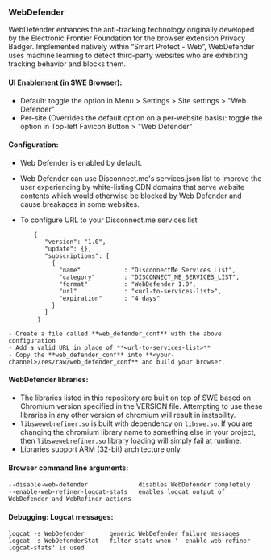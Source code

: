 ### WebDefender
WebDefender enhances the anti-tracking technology originally developed by the Electronic Frontier Foundation for the browser extension Privacy Badger. Implemented natively within “Smart Protect - Web”, WebDefender uses machine learning to detect third-party websites who are exhibiting tracking behavior and blocks them.

#### UI Enablement (in SWE Browser):
 * Default: toggle the option in Menu > Settings > Site settings > "Web Defender"
 * Per-site (Overrides the default option on a per-website basis): toggle the option in Top-left Favicon Button > "Web Defender"

#### Configuration:
 - Web Defender is enabled by default.
 - Web Defender can use Disconnect.me's services.json list to improve the user experiencing by white-listing CDN domains that serve website contents which would otherwise be blocked by Web Defender and cause breakages in some websites.

 - To configure URL to your Disconnect.me services list
```
       {
          "version": "1.0",
          "update": {},
          "subscriptions": [
            {
              "name"            : "DisconnectMe Services List",
              "category"        : "DISCONNECT_ME_SERVICES_LIST",
              "format"          : "WebDefender 1.0",
              "url"             : "<url-to-services-list>",
              "expiration"      : "4 days"
            }
          ]
        }
```
    - Create a file called **web_defender_conf** with the above configuration
    - Add a valid URL in place of **<url-to-services-list>**
    - Copy the **web_defender_conf** into **<your-channel>/res/raw/web_defender_conf** and build your browser.

#### WebDefender libraries:
 - The libraries listed in this repository are built on top of SWE based on Chromium version specified in the VERSION file. Attempting to use these libraries in any other version of chromium will result in instability.
 - `libswewebrefiner.so` is built with dependency on `libswe.so`. If you are changing the chromium library name to something else in your project, then `libswewebrefiner.so` library loading will simply fail at runtime.
 - Libraries support ARM (32-bit) architecture only.

#### Browser command line arguments:
```
--disable-web-defender              disables WebDefender completely
--enable-web-refiner-logcat-stats   enables logcat output of WebDefender and WebRefiner actions
```

#### Debugging: Logcat messages:
```
logcat -s WebDefender       generic WebDefender failure messages
logcat -s WebDefenderStat   filter stats when '--enable-web-refiner-logcat-stats' is used
```
